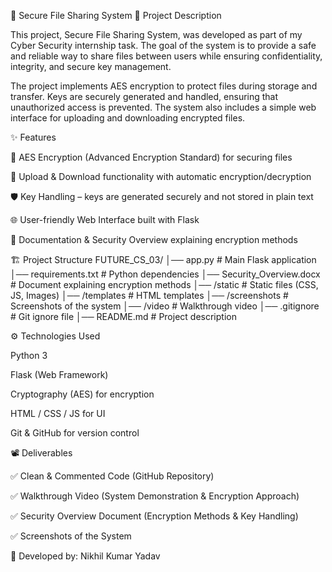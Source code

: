 🔐 Secure File Sharing System
📌 Project Description

This project, Secure File Sharing System, was developed as part of my Cyber Security internship task. The goal of the system is to provide a safe and reliable way to share files between users while ensuring confidentiality, integrity, and secure key management.

The project implements AES encryption to protect files during storage and transfer. Keys are securely generated and handled, ensuring that unauthorized access is prevented. The system also includes a simple web interface for uploading and downloading encrypted files.

✨ Features

🔑 AES Encryption (Advanced Encryption Standard) for securing files

📂 Upload & Download functionality with automatic encryption/decryption

🛡️ Key Handling – keys are generated securely and not stored in plain text

🌐 User-friendly Web Interface built with Flask

📜 Documentation & Security Overview explaining encryption methods

🏗️ Project Structure
FUTURE_CS_03/
│── app.py                # Main Flask application
│── requirements.txt      # Python dependencies
│── Security_Overview.docx # Document explaining encryption methods
│── /static               # Static files (CSS, JS, Images)
│── /templates            # HTML templates
│── /screenshots          # Screenshots of the system
│── /video                # Walkthrough video
│── .gitignore            # Git ignore file
│── README.md             # Project description

⚙️ Technologies Used

Python 3

Flask (Web Framework)

Cryptography (AES) for encryption

HTML / CSS / JS for UI

Git & GitHub for version control

📽️ Deliverables

✅ Clean & Commented Code (GitHub Repository)

✅ Walkthrough Video (System Demonstration & Encryption Approach)

✅ Security Overview Document (Encryption Methods & Key Handling)

✅ Screenshots of the System

👤 Developed by: Nikhil Kumar Yadav
